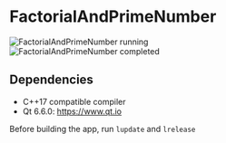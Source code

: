 # FactorialAndPrimeNumber

![FactorialAndPrimeNumber running](https://github.com/RomanPodymov/FactorialAndPrimeNumber/blob/main/Screenshot/gameplay.png "FactorialAndPrimeNumber running")
![FactorialAndPrimeNumber completed](https://github.com/RomanPodymov/FactorialAndPrimeNumber/blob/main/Screenshot/pause.png "FactorialAndPrimeNumber completed")
 
## Dependencies

* C++17 compatible compiler
* Qt 6.6.0: https://www.qt.io

Before building the app, run `lupdate` and `lrelease`
